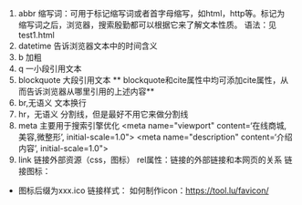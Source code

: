 1. abbr
缩写词：可用于标记缩写词或者首字母缩写，如html，http等。标记为缩写词之后，浏览器，搜索殷勤都可以根据它来了解文本性质。
语法：见test1.html
2. datetime
告诉浏览器文本中的时间含义
3. b
加粗
4. q
一小段引用文本
5. blockquote 
大段引用文本
 ** blockquote和cite属性中均可添加cite属性，从而告诉浏览器从哪里引用的上述内容**
6. br,无语义
文本换行
7. hr，无语义
分割线，但是最好不用它来做分割线
8. meta
主要用于搜索引擎优化
<meta name="viewport" content=‘在线商城,美容,微整形’, initial-scale=1.0">
<meta name="description" content=‘介绍内容’, initial-scale=1.0">
9. link
链接外部资源（css，图标）
rel属性：链接的外部链接和本网页的关系
链接图标：
- 图标后缀为xxx.ico
链接样式：<link rel='icon' href=''>
如何制作icon：https://tool.lu/favicon/

